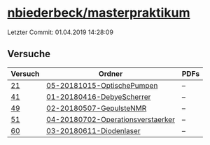# [nbiederbeck/masterpraktikum](https://github.com/nbiederbeck/masterpraktikum)

Letzter Commit: 01.04.2019 14:28:09

## Versuche

|       Versuch        |                                                             Ordner                                                              |PDFs|
|----------------------|---------------------------------------------------------------------------------------------------------------------------------|----|
|[21](../../versuch/21)|[05-20181015-OptischePumpen](https://github.com/nbiederbeck/masterpraktikum/tree/master/05-20181015-OptischePumpen)              |–   |
|[41](../../versuch/41)|[01-20180416-DebyeScherrer](https://github.com/nbiederbeck/masterpraktikum/tree/master/01-20180416-DebyeScherrer)                |–   |
|[49](../../versuch/49)|[02-20180507-GepulsteNMR](https://github.com/nbiederbeck/masterpraktikum/tree/master/02-20180507-GepulsteNMR)                    |–   |
|[51](../../versuch/51)|[04-20180702-Operationsverstaerker](https://github.com/nbiederbeck/masterpraktikum/tree/master/04-20180702-Operationsverstaerker)|–   |
|[60](../../versuch/60)|[03-20180611-Diodenlaser](https://github.com/nbiederbeck/masterpraktikum/tree/master/03-20180611-Diodenlaser)                    |–   |
